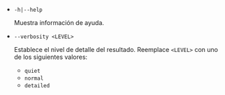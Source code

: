 * `-h|--help`

  Muestra información de ayuda.

* `--verbosity <LEVEL>`

  Establece el nivel de detalle del resultado. Reemplace `<LEVEL>` con uno de los siguientes valores:
  
  * `quiet`
  * `normal`
  * `detailed`